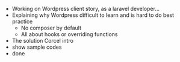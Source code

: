 - Working on Wordpress client story, as a laravel developer...
- Explaining why Wordpress difficult to learn and is hard to do best practice 
  - No composer by default
  - All about hooks or overriding functions
- The solution Corcel intro
- show sample codes
- done

